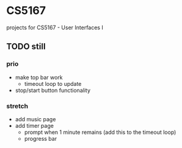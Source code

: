 # CS5167

projects for CS5167 - User Interfaces I

## TODO still

### prio

-   make top bar work
    -   timeout loop to update
-   stop/start button functionality

### stretch

-   add music page
-   add timer page
    -   prompt when 1 minute remains (add this to the timeout loop)
    -   progress bar

